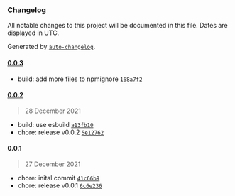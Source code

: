 ### Changelog

All notable changes to this project will be documented in this file. Dates are displayed in UTC.

Generated by [`auto-changelog`](https://github.com/CookPete/auto-changelog).

#### [0.0.3](https://github.com/naimo84/kalender-events-cli/compare/0.0.2...0.0.3)

- build: add more files to npmignore [`168a7f2`](https://github.com/naimo84/kalender-events-cli/commit/168a7f2a28fc865bed4cefbc4a207421e11040af)

#### [0.0.2](https://github.com/naimo84/kalender-events-cli/compare/0.0.1...0.0.2)

> 28 December 2021

- build: use esbuild [`a13fb10`](https://github.com/naimo84/kalender-events-cli/commit/a13fb109313d1a26a333fe85d96a5a9854b12a79)
- chore: release v0.0.2 [`5e12762`](https://github.com/naimo84/kalender-events-cli/commit/5e127629ae85d931ce866038924a3c1168905958)

#### 0.0.1

> 27 December 2021

- chore: inital commit [`41c66b9`](https://github.com/naimo84/kalender-events-cli/commit/41c66b9f26a705f9edb0b5192507943dc76539ec)
- chore: release v0.0.1 [`6c6e236`](https://github.com/naimo84/kalender-events-cli/commit/6c6e2366c16e412c0cf597fc33510a717222e726)
